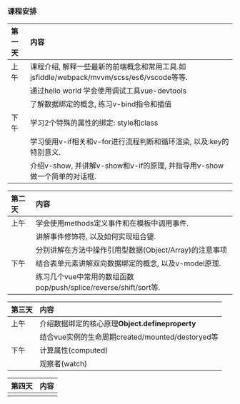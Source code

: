 ### 课程安排

| **第一天** | **内容** |
| :--- | :--- |
| 上午 | 课程介绍, 解释一些最新的前端概念和常用工具.如jsfiddle/webpack/mvvm/scss/es6/vscode等等. |
|  | 通过hello world 学会使用调试工具vue-devtools |
|  | 了解数据绑定的概念, 练习v-bind指令和插值 |
| 下午 | 学习2个特殊的属性的绑定: style和class |
|  | 学习使用v-if相关和v-for进行流程判断和循环渲染, 以及:key的特别意义. |
|  | 介绍v-show, 并讲解v-show和v-if的原理, 并指导用v-show做一个简单的对话框. |

| **第二天** | **内容** |
| :--- | :--- |
| 上午 | 学会使用methods定义事件和在模板中调用事件. |
|  | 讲解事件修饰符, 以及如何实现组合键. |
|  | 分别讲解在方法中操作引用型数据\(Object/Array\)的注意事项 |
| 下午 | 结合表单元素讲解双向数据绑定的概念, 以及v-model原理. |
|  | 练习几个vue中常用的数组函数pop/push/splice/reverse/shift/sort等. |

| **第三天** | **内容** |
| :--- | :--- |
| 上午 | 介绍数据绑定的核心原理**Object.defineproperty** |
|  | 结合vue实例的生命周期created/mounted/destoryed等 |
| 下午 | 计算属性\(computed\) |
|  | 观察者\(watch\) |

| **第四天** | **内容** |
| :--- | :--- |
|  |  |



